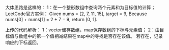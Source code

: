 大体思路是这样的：
1：在一个整形数组中查询两个元素和为目标值的计算；
LeetCode官方实例：
Given nums = [2, 7, 11, 15], target = 9,
Because nums[0] + nums[1] = 2 + 7 = 9,
return [0, 1].

上传的代码解析：
1：vector储存数组，map保存数组的下标与元素值；
2：由目标值与数组中的第一个值相减结果在map中的寻找是否存在该值。
	若存在，记录响应的下标返回。



